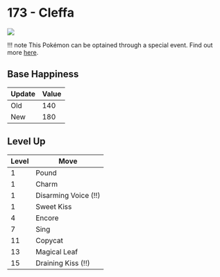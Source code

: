 # 173 - Cleffa
![][173]

!!! note
    This Pokémon can be optained through a special event. Find out more [here](../../../special_events/#baby-pokemon-egg-gift).

## Base Happiness

Update | Value
---    | ---
Old    | 140
New    | 180

## Level Up

Level | Move
---   | ---
  1   | Pound
  1   | Charm
  1   | Disarming Voice (!!)
  1   | Sweet Kiss
  4   | Encore
  7   | Sing
 11   | Copycat
 13   | Magical Leaf
 15   | Draining Kiss (!!)



[173]: ../img/pokemon/173.png
